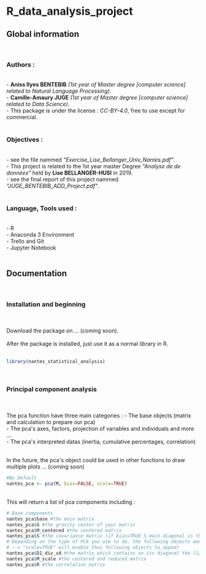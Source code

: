 # R_data_analysis_project

## Global information
<br/>

### Authors :
<br/>
- <b>Aniss Ilyes BENTEBIB</b> <i>(1st year of Master degree [computer science] related to Natural Language Processing)</i>.<br/>
- <b>Camille-Amaury JUGE</b> <i>(1st year of Master degree [computer science] related to Data Science)</i>.<br/>
- This package is under the license : <i>CC-BY-4.0</i>, free to use except for commercial.<br/><br/>

### Objectives :
<br/>
- see the file nammed <i>"Exercise_Lise_Bellanger_Univ_Nantes.pdf"</i>.<br/>
- This project is related to the 1st year master Degree <i>"Analyse de de données"</i> held by <b>Lise BELLANGER-HUSI</b> in 2019.<br/>
- see the final report of this project nammed <i>"JUGE_BENTEBIB_ADD_Project.pdf"</i>.<br/><br/>

### Language, Tools used :
<br/>
- R<br/>
- Anaconda 3 Environment<br/>
- Trello and Git<br/>
- Jupyter Notebook <br/><br/>

## Documentation
<br/>

### Installation and beginning
<br/>
<br/>
Download the package on ... (coming soon).
<br/>
<br/>
After the package is installed, just use it as a normal library in R.
<br/>
<br/>

```R
library(nantes_statistical_analysis)
```
<br/>

### Principal component analysis 
<br/>
<br/>
The pca function have three main categories :
- The base objects (matrix and calculation to prepare our pca)<br/>
- The pca's axes, factors, projection of variables and individuals and more ...<br/>
- The pca's interpreted datas (inertia, cumulative percentages, correlation)<br/><br/>

In the future, the pca's object could be used in other functions to draw multiple plots ... (coming soon)
<br/>

```R
#By Default
nantes_pca <- pca(M, bias=FALSE, scale=TRUE)
```

<br/>
This will return a list of pca components including :
<br/>

```R
# Base components
nantes_pca$base #the main matrix
nantes_pca$G #the gravity center of your matrix
nantes_pca$M_centered #the centered matrix
nantes_pca$S #the covariance matrix (if bias=TRUE S main diagonal is the biaised variance 1/n)
# Depending on the type of PCA you aim to do, the following objects won't appear
# --> "scale=TRUE" will enable thos following objects to appear
nantes_pca$D1_div_sd #the matrix which contains on its diagonal the (1/standard deviation) of the column 
nantes_pca$M_scale #the centered and reduced matrix
nantes_pca$R #the correlation matrix
```